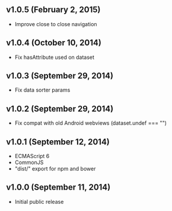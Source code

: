 ## v1.0.5 (February 2, 2015)

* Improve close to close navigation

## v1.0.4 (October 10, 2014)

* Fix hasAttribute used on dataset

## v1.0.3 (September 29, 2014)

* Fix data sorter params

## v1.0.2 (September 29, 2014)

* Fix compat with old Android webviews (dataset.undef === "")

## v1.0.1 (September 12, 2014)

* ECMAScript 6
* CommonJS
* "dist/" export for npm and bower

## v1.0.0 (September 11, 2014)

* Initial public release

